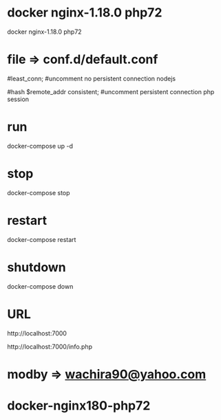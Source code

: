 # docker nginx-1.18.0 php72
docker nginx-1.18.0 php72

# file => conf.d/default.conf

#least_conn;     #uncomment no persistent connection nodejs

#hash $remote_addr consistent; #uncomment persistent connection php session

# run 
  docker-compose up -d

# stop 
  docker-compose stop 

# restart
  docker-compose restart

# shutdown
  docker-compose down

# URL
http://localhost:7000

http://localhost:7000/info.php

# modby => wachira90@yahoo.com
# docker-nginx180-php72
